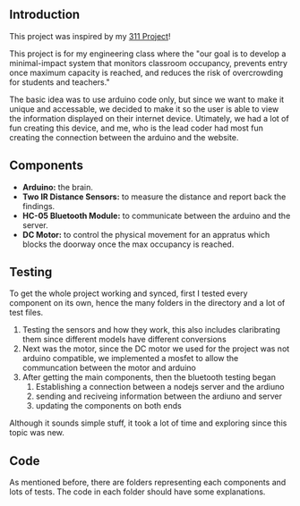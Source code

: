 Introduction
--
This project was inspired by my [311 Project](https://github.com/HudsonReynolds2/ID-Finder)!

This project is for my engineering class where the "our goal is to develop a minimal-impact system that monitors classroom occupancy, prevents entry once maximum capacity is reached, and reduces the risk of overcrowding for students and teachers."

The basic idea was to use arduino code only, but since we want to make it unique and accessable, we decided to make it so the user is able to view the information displayed on their internet device. Utimately, we had a lot of fun creating this device, and me, who is the lead coder had most fun creating the connection between the arduino and the website.

Components
--
- **Arduino:** the brain.
- **Two IR Distance Sensors:** to measure the distance and report back the findings.
- **HC-05 Bluetooth Module:** to communicate between the arduino and the server.
- **DC Motor:** to control the physical movement for an appratus which blocks the doorway once the max occupancy is reached.

Testing
--
To get the whole project working and synced, first I tested every component on its own, hence the many folders in the directory and a lot of test files.

1. Testing the sensors and how they work, this also includes claribrating them since different models have different conversions
2. Next was the motor, since the DC motor we used for the project was not arduino compatible, we implemented a mosfet to allow the communcation between the motor and arduino
3. After getting the main components, then the bluetooth testing began
    1. Establishing a connection between a nodejs server and the ardiuno
    2. sending and reciveing information between the ardiuno and server
    3. updating the components on both ends

Although it sounds simple stuff, it took a lot of time and exploring since this topic was new. 

Code 
--
As mentioned before, there are folders representing each components and lots of tests.
The code in each folder should have some explanations. 

  
